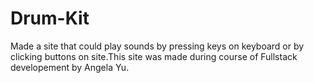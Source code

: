 # Drum-Kit

Made a site that could play sounds by pressing keys on keyboard or by clicking buttons on site.This site was made during course of Fullstack developement by Angela Yu.
